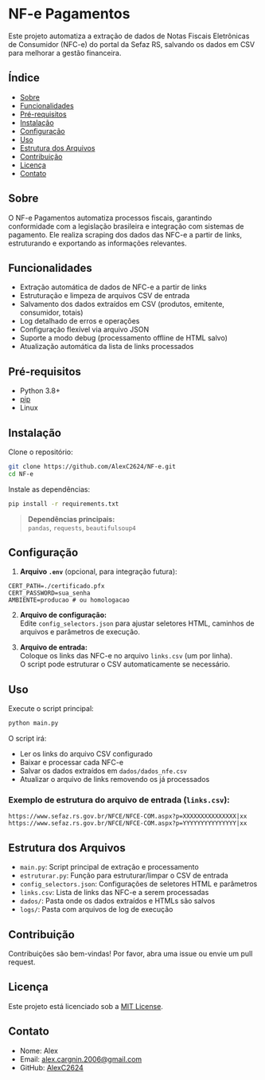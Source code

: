 # NF-e Pagamentos

Este projeto automatiza a extração de dados de Notas Fiscais Eletrônicas de Consumidor (NFC-e) do portal da Sefaz RS, salvando os dados em CSV para melhorar a gestão financeira.

## Índice

- [Sobre](#sobre)
- [Funcionalidades](#funcionalidades)
- [Pré-requisitos](#pré-requisitos)
- [Instalação](#instalação)
- [Configuração](#configuração)
- [Uso](#uso)
- [Estrutura dos Arquivos](#estrutura-dos-arquivos)
- [Contribuição](#contribuição)
- [Licença](#licença)
- [Contato](#contato)

## Sobre

O NF-e Pagamentos automatiza processos fiscais, garantindo conformidade com a legislação brasileira e integração com sistemas de pagamento. Ele realiza scraping dos dados das NFC-e a partir de links, estruturando e exportando as informações relevantes.

## Funcionalidades

- Extração automática de dados de NFC-e a partir de links
- Estruturação e limpeza de arquivos CSV de entrada
- Salvamento dos dados extraídos em CSV (produtos, emitente, consumidor, totais)
- Log detalhado de erros e operações
- Configuração flexível via arquivo JSON
- Suporte a modo debug (processamento offline de HTML salvo)
- Atualização automática da lista de links processados

## Pré-requisitos

- Python 3.8+
- [pip](https://pip.pypa.io/en/stable/)
- Linux

## Instalação

Clone o repositório:

```bash
git clone https://github.com/AlexC2624/NF-e.git
cd NF-e
```

Instale as dependências:

```bash
pip install -r requirements.txt
```

> **Dependências principais:**  
> `pandas`, `requests`, `beautifulsoup4`

## Configuração

1. **Arquivo `.env`** (opcional, para integração futura):

```env
CERT_PATH=./certificado.pfx
CERT_PASSWORD=sua_senha
AMBIENTE=producao # ou homologacao
```

2. **Arquivo de configuração:**  
Edite `config_selectors.json` para ajustar seletores HTML, caminhos de arquivos e parâmetros de execução.

3. **Arquivo de entrada:**  
Coloque os links das NFC-e no arquivo `links.csv` (um por linha).  
O script pode estruturar o CSV automaticamente se necessário.

## Uso

Execute o script principal:

```bash
python main.py
```

O script irá:
- Ler os links do arquivo CSV configurado
- Baixar e processar cada NFC-e
- Salvar os dados extraídos em `dados/dados_nfe.csv`
- Atualizar o arquivo de links removendo os já processados

### Exemplo de estrutura do arquivo de entrada (`links.csv`):

```
https://www.sefaz.rs.gov.br/NFCE/NFCE-COM.aspx?p=XXXXXXXXXXXXXXX|xx
https://www.sefaz.rs.gov.br/NFCE/NFCE-COM.aspx?p=YYYYYYYYYYYYYYY|xx
```

## Estrutura dos Arquivos

- `main.py`: Script principal de extração e processamento
- `estruturar.py`: Função para estruturar/limpar o CSV de entrada
- `config_selectors.json`: Configurações de seletores HTML e parâmetros
- `links.csv`: Lista de links das NFC-e a serem processadas
- `dados/`: Pasta onde os dados extraídos e HTMLs são salvos
- `logs/`: Pasta com arquivos de log de execução

## Contribuição

Contribuições são bem-vindas! Por favor, abra uma issue ou envie um pull request.

## Licença

Este projeto está licenciado sob a [MIT License](LICENSE).

## Contato

- Nome: Alex
- Email: alex.cargnin.2006@gmail.com
- GitHub: [AlexC2624](https://github.com/AlexC2624)
